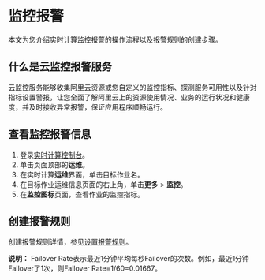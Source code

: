 # 监控报警

本文为您介绍实时计算监控报警的操作流程以及报警规则的创建步骤。

## 什么是云监控报警服务

云监控服务能够收集阿里云资源或您自定义的监控指标、探测服务可用性以及针对指标设置警报，让您全面了解阿里云上的资源使用情况、业务的运行状况和健康度，并及时接收异常报警，保证应用程序顺畅运行。

## 查看监控报警信息

1.  登录[实时计算控制台](https://stream-ap-southeast-3.console.aliyun.com)。
2.  单击页面顶部的**运维**。
3.  在实时计算**运维**界面，单击目标作业名。
4.  在目标作业运维信息页面的右上角，单击**更多** \> **监控**。
5.  在**监控图标**页面，查看作业的监控指标。

## 创建报警规则

创建报警规则详情，参见[设置报警规则](/intl.zh-CN/.md)。

**说明：** Failover Rate表示最近1分钟平均每秒Failover的次数。例如，最近1分钟Failover了1次，则Failover Rate=1/60=0.01667。

